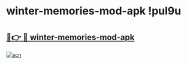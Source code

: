 # winter-memories-mod-apk !pul9u

# <h2><a href="https://5ujyej.esa.edu.pl?title=winter-memories-mod-apk&ref=pul9u">🔗👉 🔴 winter-memories-mod-apk</a></h2>

[![acn](https://github.com/user-attachments/assets/0f9c940e-d8b0-45ae-aac7-cd30a18b3e1c)](https://5ujyej.esa.edu.pl?title=winter-memories-mod-apk&ref=pul9u)

